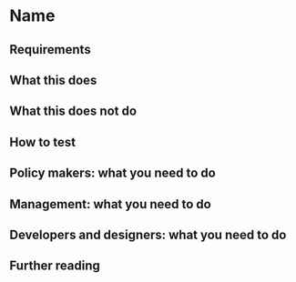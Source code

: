 # Name

## Requirements

## What this does

## What this does not do

## How to test

## Policy makers: what you need to do

## Management: what you need to do

## Developers and designers: what you need to do

## Further reading
